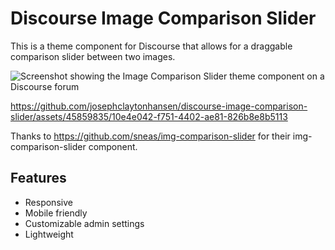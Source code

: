 # Discourse Image Comparison Slider

This is a theme component for Discourse that allows for a draggable comparison slider between two images. 

![Screenshot showing the Image Comparison Slider theme component on a Discourse forum ](https://i.postimg.cc/wjfv3DgG/Screen-Shot-2023-05-09-at-4-39-26-PM.png)



https://github.com/josephclaytonhansen/discourse-image-comparison-slider/assets/45859835/10e4e042-f751-4402-ae81-826b8e8b5113



Thanks to https://github.com/sneas/img-comparison-slider for their img-comparison-slider component.

## Features
* Responsive
* Mobile friendly
* Customizable admin settings
* Lightweight 



 
